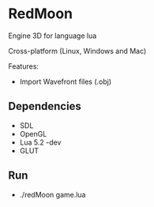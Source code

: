 RedMoon
=======

Engine 3D for language lua

Cross-platform (Linux, Windows and Mac)

Features:
- Import Wavefront files (.obj)

Dependencies
------------
- SDL
- OpenGL
- Lua 5.2 -dev
- GLUT

Run
-----------
- ./redMoon game.lua

